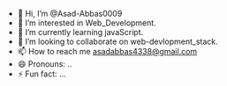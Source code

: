 - 👋 Hi, I’m @Asad-Abbas0009
- 👀 I’m interested in Web_Development.
- 🌱 I’m currently learning javaScript.
- 💞️ I’m looking to collaborate on web-devlopment_stack.
- 📫 How to reach me asadabbas4338@gmail.com
- 😄 Pronouns: ..
- ⚡ Fun fact: ...

<!---
Asad-Abbas0009/Asad-Abbas0009 is a ✨ special ✨ repository because its `README.md` (this file) appears on your GitHub profile.
You can click the Preview link to take a look at your changes.
--->
